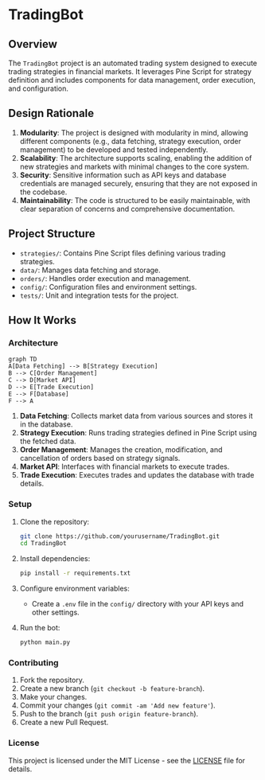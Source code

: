 # TradingBot

## Overview

The `TradingBot` project is an automated trading system designed to execute trading strategies in financial markets. It leverages Pine Script for strategy definition and includes components for data management, order execution, and configuration.

## Design Rationale

1. **Modularity**: The project is designed with modularity in mind, allowing different components (e.g., data fetching, strategy execution, order management) to be developed and tested independently.
2. **Scalability**: The architecture supports scaling, enabling the addition of new strategies and markets with minimal changes to the core system.
3. **Security**: Sensitive information such as API keys and database credentials are managed securely, ensuring that they are not exposed in the codebase.
4. **Maintainability**: The code is structured to be easily maintainable, with clear separation of concerns and comprehensive documentation.

## Project Structure

- `strategies/`: Contains Pine Script files defining various trading strategies.
- `data/`: Manages data fetching and storage.
- `orders/`: Handles order execution and management.
- `config/`: Configuration files and environment settings.
- `tests/`: Unit and integration tests for the project.

## How It Works

### Architecture
```mermaid
graph TD
A[Data Fetching] --> B[Strategy Execution]
B --> C[Order Management]
C --> D[Market API]
D --> E[Trade Execution]
E --> F[Database]
F --> A
```

1. **Data Fetching**: Collects market data from various sources and stores it in the database.
2. **Strategy Execution**: Runs trading strategies defined in Pine Script using the fetched data.
3. **Order Management**: Manages the creation, modification, and cancellation of orders based on strategy signals.
4. **Market API**: Interfaces with financial markets to execute trades.
5. **Trade Execution**: Executes trades and updates the database with trade details.

### Setup

1. Clone the repository:
    ```bash
    git clone https://github.com/yourusername/TradingBot.git
    cd TradingBot
    ```

2. Install dependencies:
    ```bash
    pip install -r requirements.txt
    ```

3. Configure environment variables:
    - Create a `.env` file in the `config/` directory with your API keys and other settings.

4. Run the bot:
    ```bash
    python main.py
    ```

### Contributing

1. Fork the repository.
2. Create a new branch (`git checkout -b feature-branch`).
3. Make your changes.
4. Commit your changes (`git commit -am 'Add new feature'`).
5. Push to the branch (`git push origin feature-branch`).
6. Create a new Pull Request.

### License

This project is licensed under the MIT License - see the [LICENSE](LICENSE) file for details.
